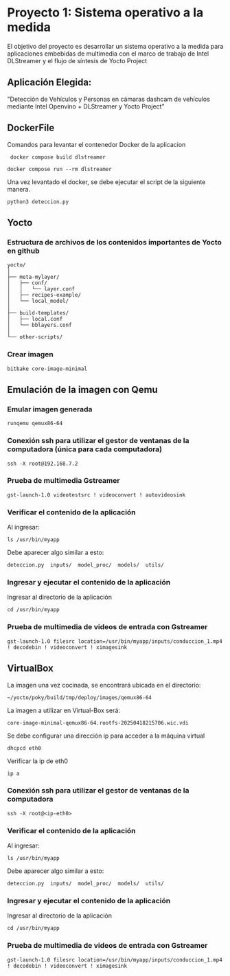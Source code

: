 # Proyecto 1: Sistema operativo a la medida 

El objetivo del proyecto es desarrollar un sistema operativo a la medida para  aplicaciones embebidas de multimedia con el marco de trabajo de Intel DLStreamer y el flujo de síntesis de Yocto Project


## Aplicación Elegida:
"Detección de Vehículos y Personas en cámaras dashcam de vehículos mediante Intel Openvino + DLStreamer y Yocto Project"


## DockerFile
Comandos para levantar el contenedor Docker de la aplicacion

```plaintext
 docker compose build dlstreamer
```
```plaintext
docker compose run --rm dlstreamer
```
Una vez levantado el docker, se debe ejecutar el script de la siguiente manera.

```plaintext
python3 deteccion.py
```


## Yocto

### Estructura de archivos de los contenidos importantes de Yocto en github

```plaintext
yocto/
│
├── meta-mylayer/
│   ├── conf/
│   │   └── layer.conf
│   ├── recipes-example/
│   └── local_model/
│
├── build-templates/
│   ├── local.conf
│   └── bblayers.conf
│
└── other-scripts/
```


### Crear imagen

```plaintext
bitbake core-image-minimal
```

## Emulación de la imagen con Qemu

### Emular imagen generada

```plaintext
runqemu qemux86-64
```

### Conexión ssh para utilizar el gestor de ventanas de la computadora (única para cada computadora)

```plaintext
ssh -X root@192.168.7.2
```

### Prueba de multimedia Gstreamer
```plaintext
gst-launch-1.0 videotestsrc ! videoconvert ! autovideosink
```

### Verificar el contenido de la aplicación
Al ingresar:

```plaintext
ls /usr/bin/myapp
```
Debe aparecer algo similar a esto:

```plaintext
deteccion.py  inputs/  model_proc/  models/  utils/
```

### Ingresar y ejecutar el contenido de la aplicación
Ingresar al directorio de la aplicación
```plaintext
cd /usr/bin/myapp
```

### Prueba de multimedia de videos de entrada con Gstreamer
```plaintext
gst-launch-1.0 filesrc location=/usr/bin/myapp/inputs/conduccion_1.mp4 ! decodebin ! videoconvert ! ximagesink
```



## VirtualBox
La imagen una vez cocinada, se encontrará ubicada en el directorio:

```plaintext
~/yocto/poky/build/tmp/deploy/images/qemux86-64
```

La imagen a utilizar en Virtual-Box será:

```plaintext
core-image-minimal-qemux86-64.rootfs-20250418215706.wic.vdi
```

Se debe configurar una dirección ip para acceder a la máquina virtual

```plaintext
dhcpcd eth0
```

Verificar la ip de eth0

```plaintext
ip a
```

### Conexión ssh para utilizar el gestor de ventanas de la computadora

```plaintext
ssh -X root@<ip-eth0>
```

### Verificar el contenido de la aplicación
Al ingresar:

```plaintext
ls /usr/bin/myapp
```
Debe aparecer algo similar a esto:

```plaintext
deteccion.py  inputs/  model_proc/  models/  utils/
```

### Ingresar y ejecutar el contenido de la aplicación
Ingresar al directorio de la aplicación
```plaintext
cd /usr/bin/myapp
```

### Prueba de multimedia de videos de entrada con Gstreamer
```plaintext
gst-launch-1.0 filesrc location=/usr/bin/myapp/inputs/conduccion_1.mp4 ! decodebin ! videoconvert ! ximagesink
```



